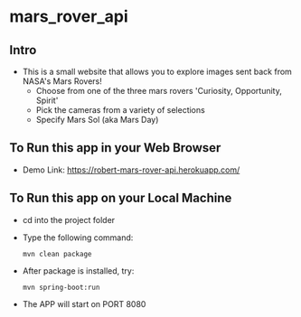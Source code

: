 # mars_rover_api
 
## Intro

* This is a small website that allows you to explore images sent back from NASA's Mars Rovers!
  * Choose from one of the three mars rovers 'Curiosity, Opportunity, Spirit'
  * Pick the cameras from a variety of selections
  * Specify Mars Sol (aka Mars Day)
  
## To Run this app in your Web Browser

* Demo Link: https://robert-mars-rover-api.herokuapp.com/

## To Run this app on your Local Machine

* cd into the project folder

* Type the following command:

  ```
  mvn clean package
  ```
* After package is installed, try:

  ```
  mvn spring-boot:run
  ```

* The APP will start on PORT 8080
